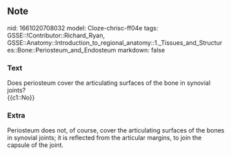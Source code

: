 ## Note
nid: 1661020708032
model: Cloze-chrisc-ff04e
tags: GSSE::!Contributor::Richard_Ryan, GSSE::Anatomy::Introduction_to_regional_anatomy::1._Tissues_and_Structures::Bone::Periosteum_and_Endosteum
markdown: false

### Text
<div class="toggle">
  Does periosteum cover the articulating surfaces of the bone in
  synovial joints?
</div>
<div class="toggle">
  {{c1::No}}
</div>

### Extra
<p id="5976f176-b6e8-44e5-abe9-a0b689acfcfc" class="">Periosteum
does not, of course, cover the articulating surfaces of the bones
in synovial joints; it is reflected from the articular margins, to
join the capsule of the joint.
